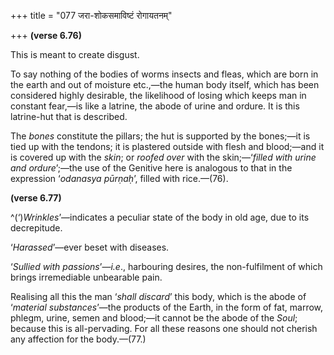 +++
title = "077 जरा-शोकसमाविष्टं रोगायतनम्"

+++
**(verse 6.76)**

This is meant to create disgust.

To say nothing of the bodies of worms insects and fleas, which are born
in the earth and out of moisture etc.,—the human body itself, which has
been considered highly desirable, the likelihood of losing which keeps
man in constant fear,—is like a latrine, the abode of urine and ordure.
It is this latrine-hut that is described.

The *bones* constitute the pillars; the hut is supported by the
bones;—it is tied up with the tendons; it is plastered outside with
flesh and blood;—and it is covered up with the *skin*; or *roofed over*
with the skin;—‘*filled with urine and ordure*’;—the use of the Genitive
here is analogous to that in the expression ‘*odanasya pūrṇaḥ*’, filled
with rice.—(76).

**(verse 6.77)**

^(‘)*Wrinkles*’—indicates a peculiar state of the body in old age, due
to its decrepitude.

‘*Harassed*’—ever beset with diseases.

‘*Sullied with passions*’—*i.e*., harbouring desires, the non-fulfilment
of which brings irremediable unbearable pain.

Realising all this the man ‘*shall discard*’ this body, which is the
abode of ‘*material substances*’—the products of the Earth, in the form
of fat, marrow, phlegm, urine, semen and blood;—it cannot be the abode
of the *Soul*; because this is all-pervading. For all these reasons one
should not cherish any affection for the body.—(77.)


